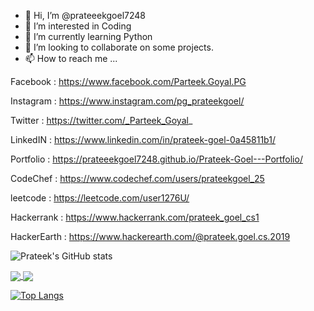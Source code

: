 - 👋 Hi, I’m @prateeekgoel7248
- 👀 I’m interested in Coding
- 🌱 I’m currently learning Python
- 💞️ I’m looking to collaborate on some projects.
- 📫 How to reach me ...

Facebook : https://www.facebook.com/Parteek.Goyal.PG

Instagram : https://www.instagram.com/pg_prateekgoel/

Twitter : https://twitter.com/_Parteek_Goyal_

LinkedIN : https://www.linkedin.com/in/prateek-goel-0a45811b1/

Portfolio : https://prateeekgoel7248.github.io/Prateek-Goel---Portfolio/

CodeChef : https://www.codechef.com/users/prateekgoel_25

leetcode : https://leetcode.com/user1276U/

Hackerrank : https://www.hackerrank.com/prateek_goel_cs1

HackerEarth : https://www.hackerearth.com/@prateek.goel.cs.2019

<!-- [![Prateeek's GitHub stats](https://github-readme-stats.vercel.app/api?username=prateeekgoel7248)](https://github.com/prateeekgoel728/github-readme-stats) -->


<!-- ![Prateeek's GitHub stats](https://github-readme-stats.vercel.app/api?username=prateeekgoel7248&count_private=true) -->

<!-- ![Prateeek's GitHub stats](https://github-readme-stats.vercel.app/api?username=prateeekgoel7248&show_icons=true) -->

![Prateek's GitHub stats](https://github-readme-stats.vercel.app/api?username=prateeekgoel7248&show_icons=true&theme=radical)

<!-- [![Readme Card](https://github-readme-stats.vercel.app/api/pin/?username=prateeekgoel7248&repo=YouTube-Video-Downloader)](https://github.com/prateeekgoel7248/YouTube-Video-Downloader) -->

<a href="https://github.com/prateeekgoel7248/YouTube-Video-Downloader">
  <img align="center" src="https://github-readme-stats.vercel.app/api/pin/?username=prateeekgoel7248&repo=YouTube-Video-Downloader" />
</a>
<a href="https://github.com/prateeekgoel7248/Android_Studio">
  <img align="center" src="https://github-readme-stats.vercel.app/api/pin/?username=prateeekgoel7248&repo=Android_Studio" />
</a>

[![Top Langs](https://github-readme-stats.vercel.app/api/top-langs/?username=prateeekgoel7248)](https://github.com/prateeekgoel)

<!---
prateeekgoel7248/prateeekgoel7248 is a ✨ special ✨ repository because its `README.md` (this file) appears on your GitHub profile.
You can click the Preview link to take a look at your changes.
--->

